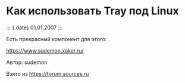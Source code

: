 Как использовать Tray под Linux
===============================

::: {.date}
01.01.2007
:::

Есть прекрасный компонент для этого:

<https://www.sudemon.xaker.ru/>

Автор: sudemon

Взято из <https://forum.sources.ru>
